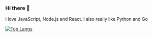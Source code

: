 ### Hi there 👋

I love JavaScript, Node.js and React. I also really like Python and Go

[![Top Langs](https://github-readme-stats.vercel.app/api/top-langs/?username=szymslo&hide=jupyter%20notebook&langs_count=10&theme=radical&layout=compact)](https://github.com/anuraghazra/github-readme-stats)

